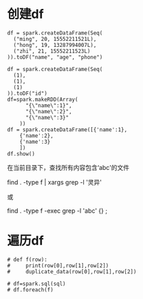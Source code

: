 # 创建df
```
df = spark.createDataFrame(Seq(
  ("ming", 20, 15552211521L),
  ("hong", 19, 13287994007L),
  ("zhi", 21, 15552211523L)
)).toDF("name", "age", "phone")

df = spark.createDataFrame(Seq(
  (1),
  (1),
  (1)
)).toDF("id")
df=spark.makeRDD(Array(
      "{\"name\":1}",
      "{\"name\":2}",
      "{\"name\":3}"
    ))
df = spark.createDataFrame([{'name':1},
    {'name':2},
    {'name':3}
    ])    
df.show()
```
在当前目录下，查找所有内容包含‘abc'的文件

find . -type f | xargs grep -l '灵异'

或

find . -type f -exec grep -l 'abc' {} \;
# 遍历df
```
# def f(row):
#     print(row[0],row[1],row[2])
#     duplicate_data(row[0],row[1],row[2])

# df=spark.sql(sql)
# df.foreach(f)
```